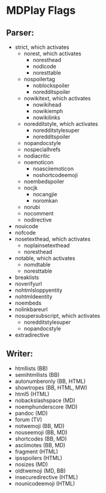 # MDPlay Flags #

## Parser:

* strict, which activates
  * norest, which activates
    * noresthead
    * nodicode
    * noresttable
  * nospoilertag
    * noblockspoiler
    * noredditspoiler
  * nowikitext, which activates
    * nowikihead
    * nowikiemph
    * nowikilinks
  * noredditstyle, which activates
    * noredditstylesuper
    * noredditspoiler
  * nopandocstyle
  * nospecialhrefs
  * nodiacritic
  * noemoticon
    * noasciiemoticon
    * noshortcodeemoji
  * noembedspoiler
  * nocjk
    * nocangjie
    * noromkan
  * norubi
  * nocomment
  * nodirective
* nouicode
* nofcode
* nosetexthead, which activates
  * noplainsetexthead
  * noresthead
* notable, which activates
  * nomdtable
  * noresttable
* breaklists
* noverifyurl
* nohtmlsloppyentity
* nohtmldeentity
* noembeds
* nolinkbareurl
* nosupersubscript, which activates
  * noredditstylesuper
  * nopandocstyle
* extradirective

## Writer:

* htmllists (BB)
* semihtmllists (BB)
* autonumberonly (BB, HTML)
* showtropes (BB, HTML, MW)
* html5 (HTML)
* nobackslashspace (MD)
* noemphunderscore (MD)
* pandoc (MD)
* forum (TV)
* notwemoji (BB, MD)
* nouseemoji (BB, MD)
* shortcodes (BB, MD)
* asciimotes (BB, MD)
* fragment (HTML)
* ipsspoilers (HTML)
* nosizes (MD)
* oldtwemoji (MD, BB)
* insecuredirective (HTML)
* nounicodeemoji (HTML)

